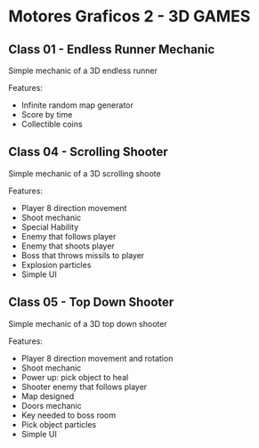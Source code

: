 # Motores Graficos 2 - 3D GAMES

## Class 01 - Endless Runner Mechanic

Simple mechanic of a 3D endless runner

Features: 

- Infinite random map generator
- Score by time
- Collectible coins

## Class 04 - Scrolling Shooter

Simple mechanic of a 3D scrolling shoote

Features: 

- Player 8 direction movement
- Shoot mechanic
- Special Hability
- Enemy that follows player
- Enemy that shoots player
- Boss that throws missils to player
- Explosion particles
- Simple UI

## Class 05 - Top Down Shooter

Simple mechanic of a 3D top down shooter

Features:

- Player 8 direction movement and rotation
- Shoot mechanic
- Power up: pick object to heal
- Shooter enemy that follows player
- Map designed
- Doors mechanic
- Key needed to boss room
- Pick object particles
- Simple UI
